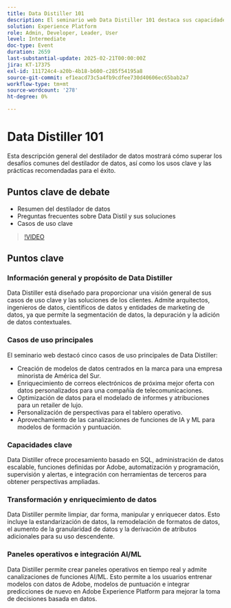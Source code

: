 ```yaml
---
title: Data Distiller 101
description: El seminario web Data Distiller 101 destaca sus capacidades de segmentación de datos, enriquecimiento e integración IA/ML, y ofrece soluciones escalables para arquitectos de datos y entidades de marketing a fin de mejorar la toma de decisiones basada en datos.
solution: Experience Platform
role: Admin, Developer, Leader, User
level: Intermediate
doc-type: Event
duration: 2659
last-substantial-update: 2025-02-21T00:00:00Z
jira: KT-17375
exl-id: 111724c4-a20b-4b18-b600-c285f54195a8
source-git-commit: ef1eacd73c5a4fb9cdfee730d40606ec65bab2a7
workflow-type: tm+mt
source-wordcount: '278'
ht-degree: 0%

---
```


# Data Distiller 101

Esta descripción general del destilador de datos mostrará cómo superar los desafíos comunes del destilador de datos, así como los usos clave y las prácticas recomendadas para el éxito.

## Puntos clave de debate

* Resumen del destilador de datos
* Preguntas frecuentes sobre Data Distil y sus soluciones
* Casos de uso clave

>[!VIDEO](https://video.tv.adobe.com/v/3444454/?learn=on&enablevpops)

## Puntos clave

### Información general y propósito de Data Distiller

Data Distiller está diseñado para proporcionar una visión general de sus casos de uso clave y las soluciones de los clientes. Admite arquitectos, ingenieros de datos, científicos de datos y entidades de marketing de datos, ya que permite la segmentación de datos, la depuración y la adición de datos contextuales.

### Casos de uso principales

El seminario web destacó cinco casos de uso principales de Data Distiller:

* Creación de modelos de datos centrados en la marca para una empresa minorista de América del Sur.
* Enriquecimiento de correos electrónicos de próxima mejor oferta con datos personalizados para una compañía de telecomunicaciones.
* Optimización de datos para el modelado de informes y atribuciones para un retailer de lujo.
* Personalización de perspectivas para el tablero operativo.
* Aprovechamiento de las canalizaciones de funciones de IA y ML para modelos de formación y puntuación.

### Capacidades clave

Data Distiller ofrece procesamiento basado en SQL, administración de datos escalable, funciones definidas por Adobe, automatización y programación, supervisión y alertas, e integración con herramientas de terceros para obtener perspectivas ampliadas.

### Transformación y enriquecimiento de datos

Data Distiller permite limpiar, dar forma, manipular y enriquecer datos. Esto incluye la estandarización de datos, la remodelación de formatos de datos, el aumento de la granularidad de datos y la derivación de atributos adicionales para su uso descendente.

### Paneles operativos e integración AI/ML

Data Distiller permite crear paneles operativos en tiempo real y admite canalizaciones de funciones AI/ML. Esto permite a los usuarios entrenar modelos con datos de Adobe, modelos de puntuación e integrar predicciones de nuevo en Adobe Experience Platform para mejorar la toma de decisiones basada en datos.
